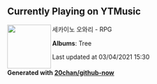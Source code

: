 ## Currently Playing on YTMusic

[<img align="left" width="100" src="https://lh3.googleusercontent.com/12Aqxy59imSAwvCxqn5L3Ge1tzikeZLcLI_3ZyJCVabyblmzbdmkouNE6hdJbIlcRkmw3yqtQQ5MNkk">](https://music.youtube.com/watch?v=pcz5w62f4-c)

세카이노 오와리 - RPG

**Albums**: Tree

Last updated at 03/04/2021 15:30

#### Generated with [20chan/github-now](https://github.com/20chan/github-now)


<!--
**20chan/20chan** is a ✨ _special_ ✨ repository because its `README.md` (this file) appears on your GitHub profile.

Here are some ideas to get you started:

- 🔭 I’m currently working on ...
- 🌱 I’m currently learning ...
- 👯 I’m looking to collaborate on ...
- 🤔 I’m looking for help with ...
- 💬 Ask me about ...
- 📫 How to reach me: ...
- 😄 Pronouns: ...
- ⚡ Fun fact: ...
-->
